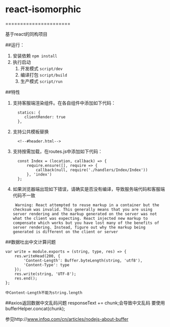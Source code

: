 # react-isomorphic
======================

基于react的同构项目

##运行：
1. 安装依赖 `npm install`
2. 执行启动 
	1. 开发模式 `script/dev`
	2. 编译打包 `script/build`
	3. 生产模式 `script/run`

##特性
1. 支持客服端渲染组件。在各自组件中添加如下代码：

		 statics: {
		    clientRender: true
		 },

2. 支持公共模板替换
	
		 <!--#header.html-->

3. 支持按需加载，在routes.js中添加如下代码：

		 const Index = (location, callback) => {
			 require.ensure([], require => {
				 callback(null, require('./handlers/Index/Index'))
			 }, 'index')
		 };

4. 如果浏览器端出现如下错误，请确实是否没有编译，导致服务端代码和客服端代码不一致

		Warning: React attempted to reuse markup in a container but the checksum was invalid. This generally means that you are using server rendering and the markup generated on the server was not what the client was expecting. React injected new markup to compensate which works but you have lost many of the benefits of server rendering. Instead, figure out why the markup being generated is different on the client or server

##数据吐出中文计算问题

	var write = module.exports = (string, type, res) => {
		res.writeHead(200, {
			'Content-Length': Buffer.byteLength(string, 'utf8'),
			'Content-Type': type
		});
		res.write(string, 'UTF-8');
		res.end();
	};

	中Content-Length不能为string.length

##axios返回数据中文乱码问题
	responseText += chunk;会导致中文乱码 要使用 bufferHelper.concat(chunk);

参见http://www.infoq.com/cn/articles/nodejs-about-buffer